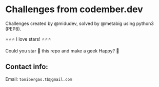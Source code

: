 # Challenges from codember.dev

Challenges created by @midudev, solved by @metabig using python3 (PEP8).

⭐⭐⭐ I love stars! ⭐⭐⭐ 

Could you star 🌟 this repo and make a geek Happy? 🙏

## Contact info:

Email: `tonibergas.tb@gmail.com`
